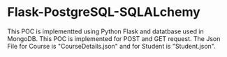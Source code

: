 # Flask-PostgreSQL-SQLALchemy
This POC is implementted using Python Flask and datatbase used in MongoDB. This POC is implemented for POST and GET request. The Json File for Course is "CourseDetails.json" and for Student is "Student.json".
